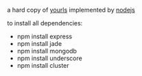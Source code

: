 a hard copy of [yourls](http://yourls.org/) implemented by [nodejs](http://nodejs.org)

to install all dependencies:

* npm install express
* npm install jade
* npm install mongodb
* npm install underscore
* npm install cluster

